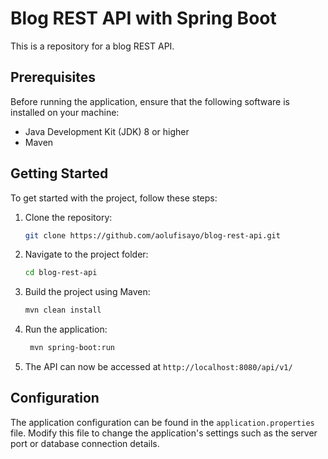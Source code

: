 # Blog REST API with Spring Boot

This is a repository for a blog REST API.

## Prerequisites

Before running the application, ensure that the following software is installed on your machine:

- Java Development Kit (JDK) 8 or higher
- Maven

## Getting Started

To get started with the project, follow these steps:

1. Clone the repository:

   ```bash
   git clone https://github.com/aolufisayo/blog-rest-api.git
    ```

2. Navigate to the project folder:

   ```bash
   cd blog-rest-api
   ```

3. Build the project using Maven:

   ```bash
   mvn clean install
   ```

4. Run the application:

   ```bash
    mvn spring-boot:run
    ```

5. The API can now be accessed at `http://localhost:8080/api/v1/`

## Configuration
The application configuration can be found in the `application.properties` file. Modify this file to change the application's settings such as the server port or database connection details.

